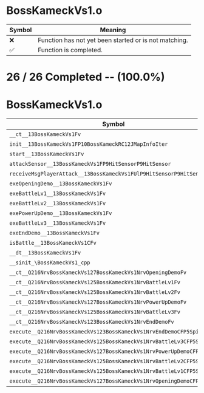 # BossKameckVs1.o
| Symbol | Meaning 
| ------------- | ------------- 
| :x: | Function has not yet been started or is not matching. 
| :white_check_mark: | Function is completed. 


# 26 / 26 Completed -- (100.0%)
# BossKameckVs1.o
| Symbol | Decompiled? |
| ------------- | ------------- |
| `__ct__13BossKameckVs1Fv` | :white_check_mark: |
| `init__13BossKameckVs1FP10BossKameckRC12JMapInfoIter` | :white_check_mark: |
| `start__13BossKameckVs1Fv` | :white_check_mark: |
| `attackSensor__13BossKameckVs1FP9HitSensorP9HitSensor` | :white_check_mark: |
| `receiveMsgPlayerAttack__13BossKameckVs1FUlP9HitSensorP9HitSensor` | :white_check_mark: |
| `exeOpeningDemo__13BossKameckVs1Fv` | :white_check_mark: |
| `exeBattleLv1__13BossKameckVs1Fv` | :white_check_mark: |
| `exeBattleLv2__13BossKameckVs1Fv` | :white_check_mark: |
| `exePowerUpDemo__13BossKameckVs1Fv` | :white_check_mark: |
| `exeBattleLv3__13BossKameckVs1Fv` | :white_check_mark: |
| `exeEndDemo__13BossKameckVs1Fv` | :white_check_mark: |
| `isBattle__13BossKameckVs1CFv` | :white_check_mark: |
| `__dt__13BossKameckVs1Fv` | :white_check_mark: |
| `__sinit_\BossKameckVs1_cpp` | :white_check_mark: |
| `__ct__Q216NrvBossKameckVs127BossKameckVs1NrvOpeningDemoFv` | :white_check_mark: |
| `__ct__Q216NrvBossKameckVs125BossKameckVs1NrvBattleLv1Fv` | :white_check_mark: |
| `__ct__Q216NrvBossKameckVs125BossKameckVs1NrvBattleLv2Fv` | :white_check_mark: |
| `__ct__Q216NrvBossKameckVs127BossKameckVs1NrvPowerUpDemoFv` | :white_check_mark: |
| `__ct__Q216NrvBossKameckVs125BossKameckVs1NrvBattleLv3Fv` | :white_check_mark: |
| `__ct__Q216NrvBossKameckVs123BossKameckVs1NrvEndDemoFv` | :white_check_mark: |
| `execute__Q216NrvBossKameckVs123BossKameckVs1NrvEndDemoCFP5Spine` | :white_check_mark: |
| `execute__Q216NrvBossKameckVs125BossKameckVs1NrvBattleLv3CFP5Spine` | :white_check_mark: |
| `execute__Q216NrvBossKameckVs127BossKameckVs1NrvPowerUpDemoCFP5Spine` | :white_check_mark: |
| `execute__Q216NrvBossKameckVs125BossKameckVs1NrvBattleLv2CFP5Spine` | :white_check_mark: |
| `execute__Q216NrvBossKameckVs125BossKameckVs1NrvBattleLv1CFP5Spine` | :white_check_mark: |
| `execute__Q216NrvBossKameckVs127BossKameckVs1NrvOpeningDemoCFP5Spine` | :white_check_mark: |
